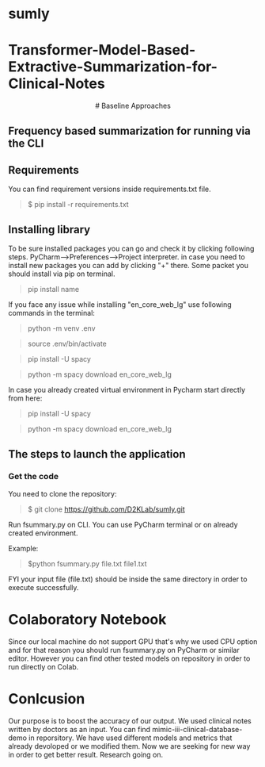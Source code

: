 # sumly
# Transformer-Model-Based-Extractive-Summarization-for-Clinical-Notes

<center># Baseline Approaches</center>
                  
## Frequency based summarization for running via the CLI


   ## Requirements
You can find requirement versions inside requirements.txt file.
> $ pip install -r requirements.txt

## Installing library

To be sure installed packages you can go and check it by clicking following steps. PyCharm-->Preferences-->Project interpreter. in case you need to install new packages you can add by clicking "+" there.
Some packet you should install via pip on terminal. 
> pip install name

If you face any issue while installing  "en_core_web_lg" use following commands in the terminal:

>python -m venv .env

>source .env/bin/activate

>pip install -U spacy

>python -m spacy download en_core_web_lg

In case you already created virtual environment in Pycharm start directly from here:

>pip install -U spacy

>python -m spacy download en_core_web_lg

## The steps to launch the application
### Get the code

You need to clone the repository:

> $ git clone https://github.com/D2KLab/sumly.git

Run fsummary.py on CLI. You can use PyCharm terminal or on already created environment.

Example: 
>$python fsummary.py file.txt file1.txt

FYI your input file (file.txt) should be inside the same directory in order to execute successfully.

# Colaboratory Notebook

Since our local machine do not support GPU that's why we used CPU option and for that reason you should run fsummary.py on PyCharm or similar editor. 
However you can find  other tested models on repository in order to run directly on Colab. 

# Conlcusion

Our purpose is to boost the accuracy of our output. We used clinical notes written by doctors as an input. You can find  mimic-iii-clinical-database-demo in reporsitory. We have used different models and metrics that already devoloped or we modified them. Now we are seeking for new way in order to get better result. Research going on.
